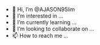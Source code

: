 


- 👋 Hi, I’m @AJASON95lim
- 👀 I’m interested in ...
- 🌱 I’m currently learning ...
- 💞️ I’m looking to collaborate on ...
- 📫 How to reach me ...

<!---
AJASON95lim/AJASON95lim is a ✨ special ✨ repository because its `README.md` (this file) appears on your GitHub profile.
You can click the Preview link to take a look at your changes.
--->
